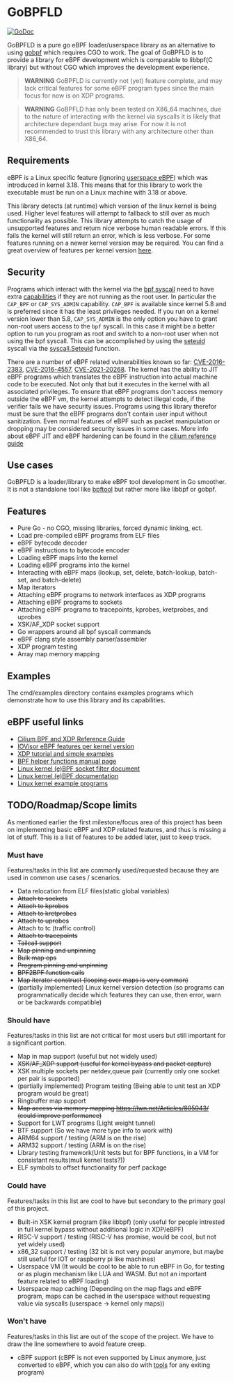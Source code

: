 # GoBPFLD

[![GoDoc](https://pkg.go.dev/badge/github.com/dylandreimerink/gobpfld)](https://pkg.go.dev/github.com/dylandreimerink/gobpfld)

GoBPFLD is a pure go eBPF loader/userspace library as an alternative to using [gobpf](https://github.com/iovisor/gobpf) which requires CGO to work. The goal of GoBPFLD is to provide a library for eBPF development which is comparable to libbpf(C library) but without CGO which improves the development experience.

> **WARNING** GoBPFLD is currently not (yet) feature complete, and may lack critical features for some eBPF program types since the main focus for now is on XDP programs.

> **WARNING** GoBPFLD has only been tested on X86_64 machines, due to the nature of interacting with the kernel via syscalls it is likely that architecture dependant bugs may arise. For now it is not recommended to trust this library with any architecture other than X86_64.

## Requirements

eBPF is a Linux specific feature (ignoring [userspace eBPF](https://github.com/generic-ebpf/generic-ebpf)) which was introduced in kernel 3.18. This means that for this library to work the executable must be run on a Linux machine with 3.18 or above.

This library detects (at runtime) which version of the linux kernel is being used. Higher level features will attempt to fallback to still over as much functionality as possible. This library attempts to catch the usage of unsupported features and return nice verbose human readable errors. If this fails the kernel will still return an error, which is less verbose. For some features running on a newer kernel version may be required. You can find a great overview of features per kernel version [here](https://github.com/iovisor/bcc/blob/master/docs/kernel-versions.md).

## Security

Programs which interact with the kernel via the [bpf syscall](https://man7.org/linux/man-pages/man2/bpf.2.html) need to have extra [capabilities](https://man7.org/linux/man-pages/man7/capabilities.7.html) if they are not running as the root user. In particular the `CAP_BPF` or `CAP_SYS_ADMIN` capability. `CAP_BPF` is available since kernel 5.8 and is preferred since it has the least privileges needed. If you run on a kernel version lower than 5.8, `CAP_SYS_ADMIN` is the only option you have to grant non-root users access to the `bpf` syscall. In this case it might be a better option to run you program as root and switch to a non-root user when not using the bpf syscall. This can be accomplished by using the [seteuid](https://man7.org/linux/man-pages/man3/seteuid.3p.html) syscall via the [syscall.Seteuid](https://golang.org/pkg/syscall/#Setuid) function.

There are a number of eBPF related vulnerabilities known so far: [CVE-2016-2383](https://cve.mitre.org/cgi-bin/cvename.cgi?name=CVE-2016-2383), [CVE-2016-4557](https://cve.mitre.org/cgi-bin/cvename.cgi?name=CVE-2016-4557), [CVE-2021-20268](https://cve.mitre.org/cgi-bin/cvename.cgi?name=CVE-2021-20268). The kernel has the ability to JIT eBPF programs which translates the eBPF instruction into actual machine code to be executed. Not only that but it executes in the kernel with all associated privileges. To ensure that eBPF programs don't access memory outside the eBPF vm, the kernel attempts to detect illegal code, if the verifier fails we have security issues. Programs using this library therefor must be sure that the eBPF programs don't contain user input without sanitization. Even normal features of eBPF such as packet manipulation or dropping may be considered security issues in some cases. More info about eBPF JIT and eBPF hardening can be found in the [cilium reference guide](https://docs.cilium.io/en/latest/bpf/#jit)

## Use cases

GoBPFLD is a loader/library to make eBPF tool development in Go smoother. It is not a standalone tool like [bpftool](https://manpages.ubuntu.com/manpages/focal/man8/bpftool-prog.8.html) but rather more like libbpf or gobpf.

## Features

* Pure Go - no CGO, missing libraries, forced dynamic linking, ect.
* Load pre-compiled eBPF programs from ELF files
* eBPF bytecode decoder 
* eBPF instructions to bytecode encoder
* Loading eBPF maps into the kernel 
* Loading eBPF programs into the kernel
* Interacting with eBPF maps (lookup, set, delete, batch-lookup, batch-set, and batch-delete)
* Map iterators
* Attaching eBPF programs to network interfaces as XDP programs
* Attaching eBPF programs to sockets
* Attaching eBPF programs to tracepoints, kprobes, kretprobes, and uprobes
* XSK/AF_XDP socket support
* Go wrappers around all bpf syscall commands
* eBPF clang style assembly parser/assembler
* XDP program testing
* Array map memory mapping

## Examples

The cmd/examples directory contains examples programs which demonstrate how to use this library and its capabilities.

## eBPF useful links

* [Cilium BPF and XDP Reference Guide](https://docs.cilium.io/en/stable/bpf/)
* [IOVisor eBPF features per kernel version](https://github.com/iovisor/bcc/blob/master/docs/kernel-versions.md)
* [XDP tutorial and simple examples](https://github.com/xdp-project/xdp-tutorial)
* [BPF helper functions manual page](https://man7.org/linux/man-pages/man7/bpf-helpers.7.html)
* [Linux kernel (e)BPF socket filter document](https://github.com/torvalds/linux/blob/master/Documentation/networking/filter.rst)
* [Linux kernel (e)BPF documentation](https://github.com/torvalds/linux/tree/master/Documentation/bpf)
* [Linux kernel example programs](https://github.com/torvalds/linux/tree/master/samples/bpf)

## TODO/Roadmap/Scope limits

As mentioned earlier the first milestone/focus area of this project has been on implementing basic eBPF and XDP related features, and thus is missing a lot of stuff. This is a list of features to be added later, just to keep track.

### Must have

Features/tasks in this list are commonly used/requested because they are used in common use cases / scenarios.

* Data relocation from ELF files(static global variables)
* ~~Attach to sockets~~
* ~~Attach to kprobes~~
* ~~Attach to kretprobes~~
* ~~Attach to uprobes~~
* Attach to tc (traffic control)
* ~~Attach to tracepoints~~
* ~~Tailcall support~~
* ~~Map pinning and unpinning~~
* ~~Bulk map ops~~
* ~~Program pinning and unpinning~~
* ~~BPF2BPF function calls~~
* ~~Map iterator construct (looping over maps is very common)~~
* (partially implemented) Linux kernel version detection (so programs can programmatically decide which features they can use, then error, warn or be backwards compatible)

### Should have

Features/tasks in this list are not critical for most users but still important for a significant portion.

* Map in map support (useful but not widely used)
* ~~XSK/AF_XDP support (useful for kernel bypass and packet capture)~~
* XSK multiple sockets per netdev,queue pair (currently only one socket per pair is supported)
* (partially implemented) Program testing (Being able to unit test an XDP program would be great)
* Ringbuffer map support
* ~~Map access via memory mapping https://lwn.net/Articles/805043/ (could improve performance)~~
* Support for LWT programs (Light weight tunnel)
* BTF support (So we have more type info to work with)
* ARM64 support / testing (ARM is on the rise)
* ARM32 support / testing (ARM is on the rise)
* Library testing framework(Unit tests but for BPF functions, in a VM for consistant results(muli kernel tests?))
* ELF symbols to offset functionality for perf package

### Could have

Features/tasks in this list are cool to have but secondary to the primary goal of this project.

* Built-in XSK kernel program (like libbpf) (only useful for people intrested in full kernel bypass without additional logic in XDP/eBPF)
* RISC-V support / testing (RISC-V has promise, would be cool, but not yet widely used)
* x86_32 support / testing (32 bit is not very popular anymore, but maybe still useful for IOT or raspberry pi like machines)
* Userspace VM (It would be cool to be able to run eBPF in Go, for testing or as plugin mechanism like LUA and WASM. But not an important feature related to eBPF loading)
* Userspace map caching (Depending on the map flags and eBPF program, maps can be cached in the userspace without requesting value via syscalls (userspace -> kernel only maps))

### Won't have

Features/tasks in this list are out of the scope of the project. We have to draw the line somewhere to avoid feature creep.

* cBPF support (cBPF is not even supported by Linux anymore, just converted to eBPF, which you can also do with [tools](https://github.com/cloudflare/cbpfc) for any exiting program)
